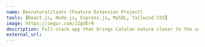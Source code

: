 ```yaml
---
name: Desnaturalitzats (Feature Extension Project)
tools: [React.js, Node.js, Express.js, MySQL, Tailwind CSS]
image: https://imgur.com/JZgUEr9
description: Full-stack app that brings Catalan nature closer to the users, by informing them about the species living in various Catalan regions.
external_url:
---
```

